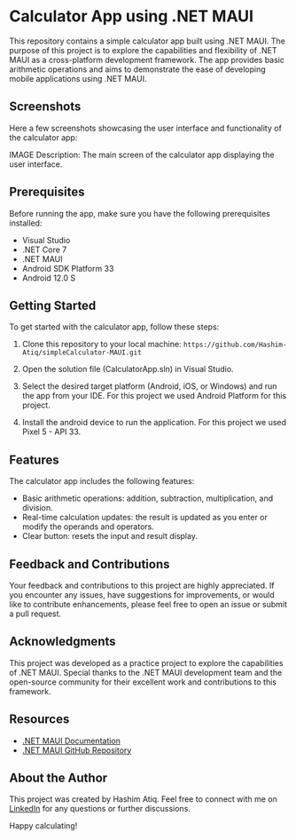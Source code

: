 # Calculator App using .NET MAUI

This repository contains a simple calculator app built using .NET MAUI. The purpose of this project is to explore the capabilities and flexibility of .NET MAUI as a cross-platform development framework. The app provides basic arithmetic operations and aims to demonstrate the ease of developing mobile applications using .NET MAUI.

## Screenshots
Here a few screenshots showcasing the user interface and functionality of the calculator app:

IMAGE
Description: The main screen of the calculator app displaying the user interface.

## Prerequisites
Before running the app, make sure you have the following prerequisites installed:

- Visual Studio
- .NET Core 7
- .NET MAUI
- Android SDK Platform 33
- Android 12.0 S

## Getting Started
To get started with the calculator app, follow these steps:

1. Clone this repository to your local machine:
`https://github.com/Hashim-Atiq/simpleCalculator-MAUI.git`

2. Open the solution file (CalculatorApp.sln) in Visual Studio.

3. Select the desired target platform (Android, iOS, or Windows) and run the app from your IDE. For this project we used Android Platform for this project.

4. Install the android device to run the application. For this project we used Pixel 5 - API 33.

## Features
The calculator app includes the following features:

- Basic arithmetic operations: addition, subtraction, multiplication, and division.
- Real-time calculation updates: the result is updated as you enter or modify the operands and operators.
- Clear button: resets the input and result display.

## Feedback and Contributions
Your feedback and contributions to this project are highly appreciated. If you encounter any issues, have suggestions for improvements, or would like to contribute enhancements, please feel free to open an issue or submit a pull request.

## Acknowledgments
This project was developed as a practice project to explore the capabilities of .NET MAUI. Special thanks to the .NET MAUI development team and the open-source community for their excellent work and contributions to this framework.

## Resources
- [.NET MAUI Documentation](https://learn.microsoft.com/en-us/dotnet/maui/)
- [.NET MAUI GitHub Repository](https://github.com/dotnet/maui)

## About the Author
This project was created by Hashim Atiq. Feel free to connect with me on [LinkedIn](https://www.linkedin.com/in/hashim-atiq/) for any questions or further discussions.

Happy calculating!